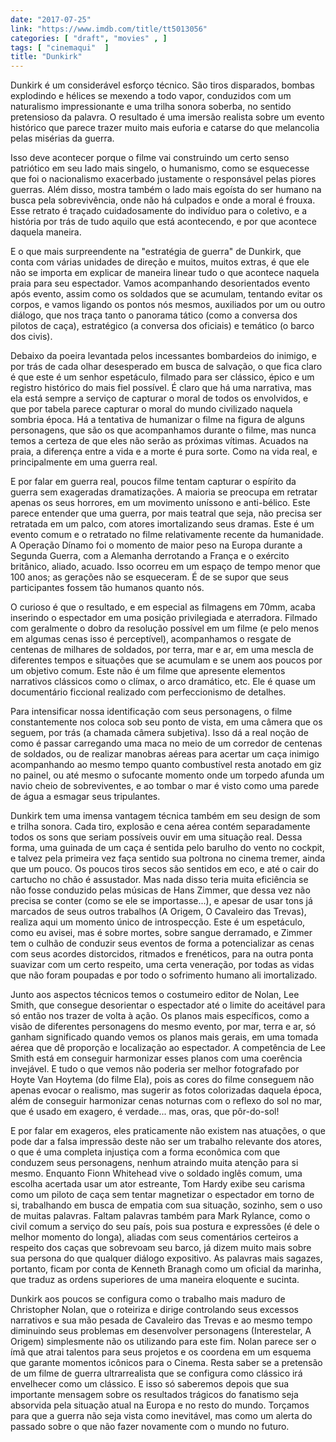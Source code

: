 ```yaml
---
date: "2017-07-25"
link: "https://www.imdb.com/title/tt5013056"
categories: [ "draft", "movies" , ]
tags: [ "cinemaqui"  ]
title: "Dunkirk"
---
```

Dunkirk é um considerável esforço técnico. São tiros disparados, bombas explodindo e hélices se mexendo a todo vapor, conduzidos com um naturalismo impressionante e uma trilha sonora soberba, no sentido pretensioso da palavra. O resultado é uma imersão realista sobre um evento histórico que parece trazer muito mais euforia e catarse do que melancolia pelas misérias da guerra.

Isso deve acontecer porque o filme vai construindo um certo senso patriótico em seu lado mais singelo, o humanismo, como se esquecesse que foi o nacionalismo exacerbado justamente o responsável pelas piores guerras. Além disso, mostra também o lado mais egoísta do ser humano na busca pela sobrevivência, onde não há culpados e onde a moral é frouxa. Esse retrato é traçado cuidadosamente do indivíduo para o coletivo, e a história por trás de tudo aquilo que está acontecendo, e por que acontece daquela maneira.

E o que mais surpreendente na "estratégia de guerra" de Dunkirk, que conta com várias unidades de direção e muitos, muitos extras, é que ele não se importa em explicar de maneira linear tudo o que acontece naquela praia para seu espectador. Vamos acompanhando desorientados evento após evento, assim como os soldados que se acumulam, tentando evitar os corpos, e vamos ligando os pontos nós mesmos, auxiliados por um ou outro diálogo, que nos traça tanto o panorama tático (como a conversa dos pilotos de caça), estratégico (a conversa dos oficiais) e temático (o barco dos civis).

Debaixo da poeira levantada pelos incessantes bombardeios do inimigo, e por trás de cada olhar desesperado em busca de salvação, o que fica claro é que este é um senhor espetáculo, filmado para ser clássico, épico e um registro histórico do mais fiel possível. É claro que há uma narrativa, mas ela está sempre a serviço de capturar o moral de todos os envolvidos, e que por tabela parece capturar o moral do mundo civilizado naquela sombria época. Há a tentativa de humanizar o filme na figura de alguns personagens, que são os que acompanhamos durante o filme, mas nunca temos a certeza de que eles não serão as próximas vítimas. Acuados na praia, a diferença entre a vida e a morte é pura sorte. Como na vida real, e principalmente em uma guerra real.

E por falar em guerra real, poucos filme tentam capturar o espírito da guerra sem exageradas dramatizações. A maioria se preocupa em retratar apenas os seus horrores, em um movimento uníssono e anti-bélico. Este parece entender que uma guerra, por mais teatral que seja, não precisa ser retratada em um palco, com atores imortalizando seus dramas. Este é um evento comum e o retratado no filme relativamente recente da humanidade. A Operação Dínamo foi o momento de maior peso na Europa durante a Segunda Guerra, com a Alemanha derrotando a França e o exército britânico, aliado, acuado. Isso ocorreu em um espaço de tempo menor que 100 anos; as gerações não se esqueceram. É de se supor que seus participantes fossem tão humanos quanto nós.

O curioso é que o resultado, e em especial as filmagens em 70mm, acaba inserindo o espectador em uma posição privilegiada e aterradora. Filmado com geralmente o dobro da resolução possível em um filme (e pelo menos em algumas cenas isso é perceptível), acompanhamos o resgate de centenas de milhares de soldados, por terra, mar e ar, em uma mescla de diferentes tempos e situações que se acumulam e se unem aos poucos por um objetivo comum. Este não é um filme que apresente elementos narrativos clássicos como o clímax, o arco dramático, etc. Ele é quase um documentário ficcional realizado com perfeccionismo de detalhes.

Para intensificar nossa identificação com seus personagens, o filme constantemente nos coloca sob seu ponto de vista, em uma câmera que os seguem, por trás (a chamada câmera subjetiva). Isso dá a real noção de como é passar carregando uma maca no meio de um corredor de centenas de soldados, ou de realizar manobras aéreas para acertar um caça inimigo acompanhando ao mesmo tempo quanto combustível resta anotado em giz no painel, ou até mesmo o sufocante momento onde um torpedo afunda um navio cheio de sobreviventes, e ao tombar o mar é visto como uma parede de água a esmagar seus tripulantes.

Dunkirk tem uma imensa vantagem técnica também em seu design de som e trilha sonora. Cada tiro, explosão e cena aérea contém separadamente todos os sons que seriam possíveis ouvir em uma situação real. Dessa forma, uma guinada de um caça é sentida pelo barulho do vento no cockpit, e talvez pela primeira vez faça sentido sua poltrona no cinema tremer, ainda que um pouco. Os poucos tiros secos são sentidos em eco, e até o cair do cartucho no chão é assustador. Mas nada disso teria muita eficiência se não fosse conduzido pelas músicas de Hans Zimmer, que dessa vez não precisa se conter (como se ele se importasse...), e apesar de usar tons já marcados de seus outros trabalhos (A Origem, O Cavaleiro das Trevas), realiza aqui um momento único de introspecção. Este é um espetáculo, como eu avisei, mas é sobre mortes, sobre sangue derramado, e Zimmer tem o culhão de conduzir seus eventos de forma a potencializar as cenas com seus acordes distorcidos, ritmados e frenéticos, para na outra ponta suavizar com um certo respeito, uma certa veneração, por todas as vidas que não foram poupadas e por todo o sofrimento humano ali imortalizado.

Junto aos aspectos técnicos temos o costumeiro editor de Nolan, Lee Smith, que consegue desorientar o espectador até o limite do aceitável para só então nos trazer de volta à ação. Os planos mais específicos, como a visão de diferentes personagens do mesmo evento, por mar, terra e ar, só ganham significado quando vemos os planos mais gerais, em uma tomada aérea que dê proporção e localização ao espectador. A competência de Lee Smith está em conseguir harmonizar esses planos com uma coerência invejável. E tudo o que vemos não poderia ser melhor fotografado por Hoyte Van Hoytema (do filme Ela), pois as cores do filme conseguem não apenas evocar o realismo, mas sugerir as fotos colorizadas daquela época, além de conseguir harmonizar cenas noturnas com o reflexo do sol no mar, que é usado em exagero, é verdade... mas, oras, que pôr-do-sol!

E por falar em exageros, eles praticamente não existem nas atuações, o que pode dar a falsa impressão deste não ser um trabalho relevante dos atores, o que é uma completa injustiça com a forma econômica com que conduzem seus personagens, nenhum atraindo muita atenção para si mesmo. Enquanto Fionn Whitehead vive o soldado inglês comum, uma escolha acertada usar um ator estreante, Tom Hardy exibe seu carisma como um piloto de caça sem tentar magnetizar o espectador em torno de si, trabalhando em busca de empatia com sua situação, sozinho, sem o uso de muitas palavras. Faltam palavras também para Mark Rylance, como o civil comum a serviço do seu país, pois sua postura e expressões (é dele o melhor momento do longa), aliadas com seus comentários certeiros a respeito dos caças que sobrevoam seu barco, já dizem muito mais sobre sua persona do que qualquer diálogo expositivo. As palavras mais sagazes, portanto, ficam por conta de Kenneth Branagh como um oficial da marinha, que traduz as ordens superiores de uma maneira eloquente e sucinta.

Dunkirk aos poucos se configura como o trabalho mais maduro de Christopher Nolan, que o roteiriza e dirige controlando seus excessos narrativos e sua mão pesada de Cavaleiro das Trevas e ao mesmo tempo diminuindo seus problemas em desenvolver personagens (Interestelar, A Origem) simplesmente não os utilizando para este fim. Nolan parece ser o ímã que atrai talentos para seus projetos e os coordena em um esquema que garante momentos icônicos para o Cinema. Resta saber se a pretensão de um filme de guerra ultrarrealista que se configura como clássico irá envelhecer como um clássico. E isso só saberemos depois que sua importante mensagem sobre os resultados trágicos do fanatismo seja absorvida pela situação atual na Europa e no resto do mundo. Torçamos para que a guerra não seja vista como inevitável, mas como um alerta do passado sobre o que não fazer novamente com o mundo no futuro.
